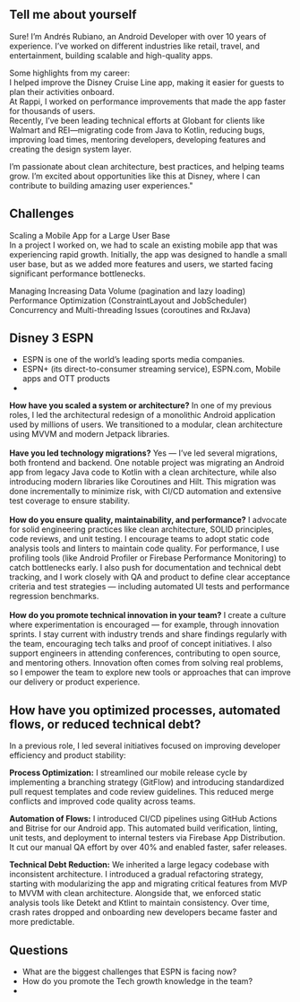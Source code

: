 ## Tell me about yourself
Sure! I’m Andrés Rubiano, an Android Developer with over 10 years of experience. I’ve worked on different industries like retail, travel, and entertainment, building scalable and high-quality apps.

Some highlights from my career: <br>
I helped improve the Disney Cruise Line app, making it easier for guests to plan their activities onboard. <br>
At Rappi, I worked on performance improvements that made the app faster for thousands of users.<br>
Recently, I’ve been leading technical efforts at Globant for clients like Walmart and REI—migrating code from Java to Kotlin, reducing bugs, improving load times, mentoring developers, developing features and creating the design system layer.<br>

I’m passionate about clean architecture, best practices, and helping teams grow. I’m excited about opportunities like this at Disney, where I can contribute to building amazing user experiences."

## Challenges
Scaling a Mobile App for a Large User Base
<br> In a project I worked on, we had to scale an existing mobile app that was experiencing rapid growth. Initially, the app was designed to handle a small user base, but as we added more features and users, we started facing significant performance bottlenecks.

Managing Increasing Data Volume (pagination and lazy loading)
<br>Performance Optimization (ConstraintLayout and JobScheduler)
<br>Concurrency and Multi-threading Issues (coroutines and RxJava)

## Disney 3 ESPN
- ESPN is one of the world’s leading sports media companies.
- ESPN+ (its direct-to-consumer streaming service), ESPN.com, Mobile apps and OTT products
- 

**How have you scaled a system or architecture?**
In one of my previous roles, I led the architectural redesign of a monolithic Android application used by millions of users. We transitioned to a modular, clean architecture using MVVM and modern Jetpack libraries.
<br><br>
**Have you led technology migrations?**
Yes — I’ve led several migrations, both frontend and backend. One notable project was migrating an Android app from legacy Java code to Kotlin with a clean architecture, while also introducing modern libraries like Coroutines and Hilt. This migration was done incrementally to minimize risk, with CI/CD automation and extensive test coverage to ensure stability.
<br><br>
**How do you ensure quality, maintainability, and performance?**
I advocate for solid engineering practices like clean architecture, SOLID principles, code reviews, and unit testing. I encourage teams to adopt static code analysis tools and linters to maintain code quality. For performance, I use profiling tools (like Android Profiler or Firebase Performance Monitoring) to catch bottlenecks early. I also push for documentation and technical debt tracking, and I work closely with QA and product to define clear acceptance criteria and test strategies — including automated UI tests and performance regression benchmarks.
<br><br>
**How do you promote technical innovation in your team?**
I create a culture where experimentation is encouraged — for example, through innovation sprints. I stay current with industry trends and share findings regularly with the team, encouraging tech talks and proof of concept initiatives. I also support engineers in attending conferences, contributing to open source, and mentoring others. Innovation often comes from solving real problems, so I empower the team to explore new tools or approaches that can improve our delivery or product experience.

## How have you optimized processes, automated flows, or reduced technical debt?
In a previous role, I led several initiatives focused on improving developer efficiency and product stability:

**Process Optimization:**
I streamlined our mobile release cycle by implementing a branching strategy (GitFlow) and introducing standardized pull request templates and code review guidelines. This reduced merge conflicts and improved code quality across teams.

**Automation of Flows:**
I introduced CI/CD pipelines using GitHub Actions and Bitrise for our Android app. This automated build verification, linting, unit tests, and deployment to internal testers via Firebase App Distribution. It cut our manual QA effort by over 40% and enabled faster, safer releases.

**Technical Debt Reduction:**
We inherited a large legacy codebase with inconsistent architecture. I introduced a gradual refactoring strategy, starting with modularizing the app and migrating critical features from MVP to MVVM with clean architecture. Alongside that, we enforced static analysis tools like Detekt and Ktlint to maintain consistency. Over time, crash rates dropped and onboarding new developers became faster and more predictable.

## Questions
- What are the biggest challenges that ESPN is facing now?
- How do you promote the Tech growth knowledge in the team?
- 

